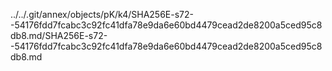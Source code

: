 ../../.git/annex/objects/pK/k4/SHA256E-s72--54176fdd7fcabc3c92fc41dfa78e9da6e60bd4479cead2de8200a5ced95c8db8.md/SHA256E-s72--54176fdd7fcabc3c92fc41dfa78e9da6e60bd4479cead2de8200a5ced95c8db8.md